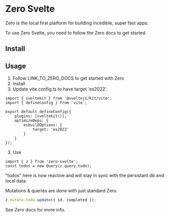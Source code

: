 # Zero Svelte

Zero is the local first platform for building incedible, super fast apps.

To use Zero Svelte, you need to follow the Zero docs to get started.

## Install

## Usage

1. Follow LINK_TO_ZERO_DOCS to get started with Zero
1. Install
1. Update vite.config.ts to have target 'es2022'.

```
import { sveltekit } from '@sveltejs/kit/vite';
import { defineConfig } from 'vite';

export default defineConfig({
	plugins: [sveltekit()],
	optimizeDeps: {
		esbuildOptions: {
			target: 'es2022'
		}
	}
});
```

3. Use

```
import { z } from 'zero-svelte';
const todos = new Query(z.query.todo);
```

"todos" here is now reactive and will stay in sync with the persistant db and local data.

Mutations & queries are done with just standard Zero.

```javascript
z.mutate.todo.update({ id, completed });
```

See Zero docs for more info.
